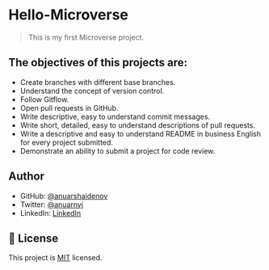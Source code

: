 # Hello-Microverse

> This is my first Microverse project.

## The objectives of this projects are:

- Create branches with different base branches.
- Understand the concept of version control.
- Follow Gitflow.
- Open pull requests in GitHub.
- Write descriptive, easy to understand commit messages.
- Write short, detailed, easy to understand descriptions of pull requests.
- Write a descriptive and easy to understand README in business English for every project submitted.
- Demonstrate an ability to submit a project for code review.

## Author

- GitHub: [@anuarshaidenov](https://github.com/anuarshaidenov)
- Twitter: [@anuarnyi](https://twitter.com/anuarnyi)
- LinkedIn: [LinkedIn](https://www.linkedin.com/in/anuar-shaidenov-365a951b8/)

## 📝 License

This project is [MIT](./MIT.md) licensed.
